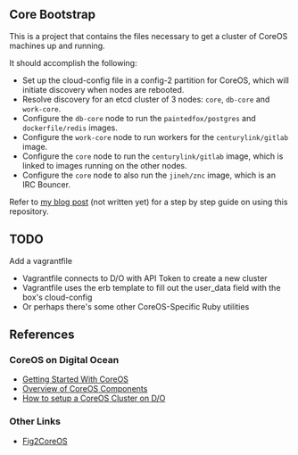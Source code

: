 ## Core Bootstrap

This is a project that contains the files necessary to get a cluster of CoreOS machines up and running.

It should accomplish the following:
 
- Set up the cloud-config file in a config-2 partition for CoreOS, which will initiate discovery when nodes are rebooted.
- Resolve discovery for an etcd cluster of 3 nodes: `core`, `db-core` and `work-core`.
- Configure the `db-core` node to run the `paintedfox/postgres` and `dockerfile/redis` images.
- Configure the `work-core` node to run workers for the `centurylink/gitlab` image.
- Configure the `core` node to run the `centurylink/gitlab` image, which is linked to images running on the other nodes.
- Configure the `core` node to also run the `jineh/znc` image, which is an IRC Bouncer.

Refer to [my blog post]() (not written yet) for a step by step guide on using this repository.

## TODO

Add a vagrantfile
- Vagrantfile connects to D/O with API Token to create a new cluster
- Vagrantfile uses the erb template to fill out the user_data field with the box's cloud-config
- Or perhaps there's some other CoreOS-Specific Ruby utilities

## References

### CoreOS on Digital Ocean

- [Getting Started With CoreOS](https://www.digitalocean.com/community/tutorial_series/getting-started-with-coreos-2)
- [Overview of CoreOS Components](https://www.digitalocean.com/community/tutorials/an-introduction-to-coreos-system-components)
- [How to setup a CoreOS Cluster on D/O](https://www.digitalocean.com/community/tutorials/how-to-set-up-a-coreos-cluster-on-digitalocean)

### Other Links

- [Fig2CoreOS](http://www.centurylinklabs.com/building-complex-apps-for-docker-on-coreos-and-fig/)
